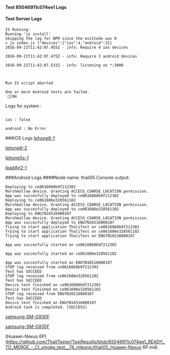 #### Test 85046911c074ee1 Logs

#### Test Server Logs
```
IS Running:
Running 'jx install'
Skipping the log for NPM since the exitCode was 0
> jx index.js {"devices":{"ios":4,"android":3}}
2016-09-21T11:42:07.455Z - info: Require 4 ios devices

2016-09-21T11:42:07.475Z - info: Require 3 android devices

2016-09-21T11:42:07.533Z - info: listening on *:3000


 
Run IS script aborted
 
One or more Android tests are failed.
 [0m

```


Logs for system : 
```

ios : false

android : No Error
```


###iOS Logs
[Iphone6-1](https://github.com/ThaliTester/TestResults/blob/85046911c074ee1_READY_TO_MERGE_-_CI_smoke_test__74_mlesnic/iOS_Iphone6-1.md)

[Iphone6-2](https://github.com/ThaliTester/TestResults/blob/85046911c074ee1_READY_TO_MERGE_-_CI_smoke_test__74_mlesnic/iOS_Iphone6-2.md)

[Iphone5s-1](https://github.com/ThaliTester/TestResults/blob/85046911c074ee1_READY_TO_MERGE_-_CI_smoke_test__74_mlesnic/iOS_Iphone5s-1.md)

[IpadAir2-1](https://github.com/ThaliTester/TestResults/blob/85046911c074ee1_READY_TO_MERGE_-_CI_smoke_test__74_mlesnic/iOS_IpadAir2-1.md)


###Android Logs
####Node name: thali05
Console output:
```
Deploying to ce0616068b9f212302
Marshmallow device. Granting ACCESS_COARSE_LOCATION permission.
App was succesfully deployed to ce0616068b9f212302
Deploying to ce061606e320561102
Marshmallow device. Granting ACCESS_COARSE_LOCATION permission.
App was succesfully deployed to ce061606e320561102
Deploying to ENU7N16516000107
Marshmallow device. Granting ACCESS_COARSE_LOCATION permission.
App was succesfully deployed to ENU7N16516000107
Trying to start application ThaliTest on ce0616068b9f212302
Trying to start application ThaliTest on ce061606e320561102
Trying to start application ThaliTest on ENU7N16516000107

App was succesfully started on ce0616068b9f212302

App was succesfully started on ce061606e320561102

App was succesfully started on ENU7N16516000107
STOP log received from ce0616068b9f212302
Test has SUCCEED
STOP log received from ce061606e320561102
Test has SUCCEED
Device test finished on ce0616068b9f212302 
Device test finished on ce061606e320561102 
STOP log received from ENU7N16516000107
Test has SUCCEED
Device test finished on ENU7N16516000107 
Android task is completed. [SUCCESS]
```
[samsung-SM-G930F](https://github.com/ThaliTester/TestResults/blob/85046911c074ee1_READY_TO_MERGE_-_CI_smoke_test__74_mlesnic/thali05_samsung-SM-G930F.md)

[samsung-SM-G935F](https://github.com/ThaliTester/TestResults/blob/85046911c074ee1_READY_TO_MERGE_-_CI_smoke_test__74_mlesnic/thali05_samsung-SM-G935F.md)

[Huawei-Nexus 6P](https://github.com/ThaliTester/TestResults/blob/85046911c074ee1_READY_TO_MERGE_-_CI_smoke_test__74_mlesnic/thali05_Huawei-Nexus 6P.md)


